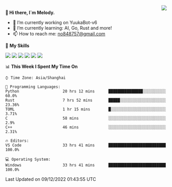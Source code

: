 <a href="#">
  <img align="right" src="https://github-readme-stats.vercel.app/api?username=melodyyuuka&count_private=true&show_icons=true" />
</a>

**👋 Hi there, I`m Melody.**

- 🔭 I’m currently working on YuukaBot-v6
- 🌱 I’m currently learning: AI, Go, Rust and more!
- 📫 How to reach me: no848757@gmail.com

🌟 **My Skills** 

![](https://img.shields.io/badge/-Python-3e74a2?style=flat-square&logo=Python&logoColor=fff)
![](https://img.shields.io/badge/-Java-007396?style=flat-square&logo=OpenJDK&logoColor=fff)
![](https://img.shields.io/badge/-Node.js-339933?style=flat-square&logo=Node.js&logoColor=fff)
![](https://img.shields.io/badge/-Git-f05032?style=flat-square&logo=git&logoColor=fff)
![](https://img.shields.io/badge/-PostgreSQL-4169e1?style=flat-square&logo=PostgreSQL&logoColor=fff)
![](https://img.shields.io/badge/-VSCode-007acc?style=flat-square&logo=Visual-Studio-Code&logoColor=fff)


<!--START_SECTION:waka-->
📊 **This Week I Spent My Time On** 

```text
⌚︎ Time Zone: Asia/Shanghai

💬 Programming Languages: 
Python                   20 hrs 12 mins      ███████████████░░░░░░░░░░   60.0% 
Rust                     7 hrs 52 mins       █████░░░░░░░░░░░░░░░░░░░░   23.36% 
TOML                     1 hr 15 mins        █░░░░░░░░░░░░░░░░░░░░░░░░   3.71% 
C                        58 mins             ░░░░░░░░░░░░░░░░░░░░░░░░░   2.9% 
C++                      46 mins             ░░░░░░░░░░░░░░░░░░░░░░░░░   2.31%

🔥 Editors: 
VS Code                  33 hrs 41 mins      █████████████████████████   100.0%

💻 Operating System: 
Windows                  33 hrs 41 mins      █████████████████████████   100.0%

```


 Last Updated on 09/12/2022 01:43:55 UTC
<!--END_SECTION:waka-->
